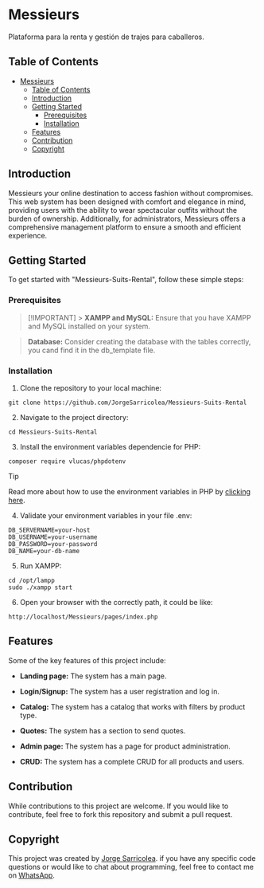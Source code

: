 # Messieurs

Plataforma para la renta y gestión de trajes para caballeros.

## Table of Contents

- [Messieurs](#messieurs)
  - [Table of Contents](#table-of-contents)
  - [Introduction](#introduction)
  - [Getting Started](#getting-started)
    - [Prerequisites](#prerequisites)
    - [Installation](#installation)
  - [Features](#features)
  - [Contribution](#contribution)
  - [Copyright](#copyright)

## Introduction

Messieurs your online destination to access fashion without compromises. This web system has been designed with comfort and elegance in mind, providing users with the ability to wear spectacular outfits without the burden of ownership. Additionally, for administrators, Messieurs offers a comprehensive management platform to ensure a smooth and efficient experience.

## Getting Started

To get started with "Messieurs-Suits-Rental", follow these simple steps:

### Prerequisites

> [!IMPORTANT] > **XAMPP and MySQL:** Ensure that you have XAMPP and MySQL installed on your system.

> **Database:** Consider creating the database with the tables correctly, you cand find it in the db_template file.

### Installation

1. Clone the repository to your local machine:

```
git clone https://github.com/JorgeSarricolea/Messieurs-Suits-Rental
```

2. Navigate to the project directory:

```
cd Messieurs-Suits-Rental
```

3. Install the environment variables dependencie for PHP:

```
composer require vlucas/phpdotenv
```

> [!TIP]
> Read more about how to use the environment variables in PHP by [clicking here](https://github.com/vlucas/phpdotenv).

4. Validate your environment variables in your file .env:

```
DB_SERVERNAME=your-host
DB_USERNAME=your-username
DB_PASSWORD=your-password
DB_NAME=your-db-name
```

5. Run XAMPP:

```
cd /opt/lampp
sudo ./xampp start
```

6. Open your browser with the correctly path, it could be like:

```
http://localhost/Messieurs/pages/index.php
```

## Features

Some of the key features of this project include:

- **Landing page:** The system has a main page.

- **Login/Signup:** The system has a user registration and log in.

- **Catalog:** The system has a catalog that works with filters by product type.

- **Quotes:** The system has a section to send quotes.

- **Admin page:** The system has a page for product administration.

- **CRUD:** The system has a complete CRUD for all products and users.

## Contribution

While contributions to this project are welcome. If you would like to contribute, feel free to fork this repository and submit a pull request.

## Copyright

This project was created by [Jorge Sarricolea](https://jorgesarricolea.com). if you have any specific code questions or would like to chat about programming, feel free to contact me on [WhatsApp](https://wa.me/529381095593).
